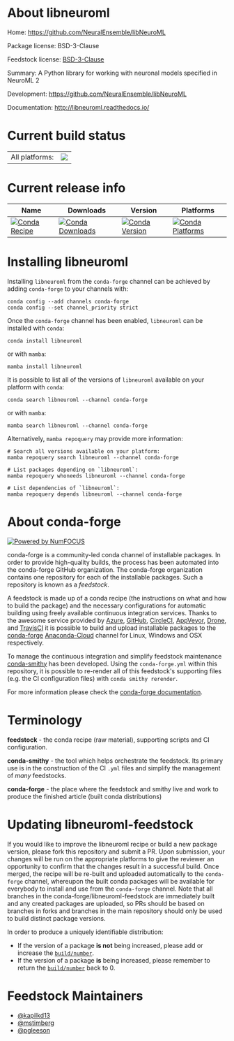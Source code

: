 About libneuroml
================

Home: https://github.com/NeuralEnsemble/libNeuroML

Package license: BSD-3-Clause

Feedstock license: [BSD-3-Clause](https://github.com/conda-forge/libneuroml-feedstock/blob/main/LICENSE.txt)

Summary: A Python library for working with neuronal models specified in NeuroML 2

Development: https://github.com/NeuralEnsemble/libNeuroML

Documentation: http://libneuroml.readthedocs.io/

Current build status
====================


<table><tr><td>All platforms:</td>
    <td>
      <a href="https://dev.azure.com/conda-forge/feedstock-builds/_build/latest?definitionId=6052&branchName=main">
        <img src="https://dev.azure.com/conda-forge/feedstock-builds/_apis/build/status/libneuroml-feedstock?branchName=main">
      </a>
    </td>
  </tr>
</table>

Current release info
====================

| Name | Downloads | Version | Platforms |
| --- | --- | --- | --- |
| [![Conda Recipe](https://img.shields.io/badge/recipe-libneuroml-green.svg)](https://anaconda.org/conda-forge/libneuroml) | [![Conda Downloads](https://img.shields.io/conda/dn/conda-forge/libneuroml.svg)](https://anaconda.org/conda-forge/libneuroml) | [![Conda Version](https://img.shields.io/conda/vn/conda-forge/libneuroml.svg)](https://anaconda.org/conda-forge/libneuroml) | [![Conda Platforms](https://img.shields.io/conda/pn/conda-forge/libneuroml.svg)](https://anaconda.org/conda-forge/libneuroml) |

Installing libneuroml
=====================

Installing `libneuroml` from the `conda-forge` channel can be achieved by adding `conda-forge` to your channels with:

```
conda config --add channels conda-forge
conda config --set channel_priority strict
```

Once the `conda-forge` channel has been enabled, `libneuroml` can be installed with `conda`:

```
conda install libneuroml
```

or with `mamba`:

```
mamba install libneuroml
```

It is possible to list all of the versions of `libneuroml` available on your platform with `conda`:

```
conda search libneuroml --channel conda-forge
```

or with `mamba`:

```
mamba search libneuroml --channel conda-forge
```

Alternatively, `mamba repoquery` may provide more information:

```
# Search all versions available on your platform:
mamba repoquery search libneuroml --channel conda-forge

# List packages depending on `libneuroml`:
mamba repoquery whoneeds libneuroml --channel conda-forge

# List dependencies of `libneuroml`:
mamba repoquery depends libneuroml --channel conda-forge
```


About conda-forge
=================

[![Powered by
NumFOCUS](https://img.shields.io/badge/powered%20by-NumFOCUS-orange.svg?style=flat&colorA=E1523D&colorB=007D8A)](https://numfocus.org)

conda-forge is a community-led conda channel of installable packages.
In order to provide high-quality builds, the process has been automated into the
conda-forge GitHub organization. The conda-forge organization contains one repository
for each of the installable packages. Such a repository is known as a *feedstock*.

A feedstock is made up of a conda recipe (the instructions on what and how to build
the package) and the necessary configurations for automatic building using freely
available continuous integration services. Thanks to the awesome service provided by
[Azure](https://azure.microsoft.com/en-us/services/devops/), [GitHub](https://github.com/),
[CircleCI](https://circleci.com/), [AppVeyor](https://www.appveyor.com/),
[Drone](https://cloud.drone.io/welcome), and [TravisCI](https://travis-ci.com/)
it is possible to build and upload installable packages to the
[conda-forge](https://anaconda.org/conda-forge) [Anaconda-Cloud](https://anaconda.org/)
channel for Linux, Windows and OSX respectively.

To manage the continuous integration and simplify feedstock maintenance
[conda-smithy](https://github.com/conda-forge/conda-smithy) has been developed.
Using the ``conda-forge.yml`` within this repository, it is possible to re-render all of
this feedstock's supporting files (e.g. the CI configuration files) with ``conda smithy rerender``.

For more information please check the [conda-forge documentation](https://conda-forge.org/docs/).

Terminology
===========

**feedstock** - the conda recipe (raw material), supporting scripts and CI configuration.

**conda-smithy** - the tool which helps orchestrate the feedstock.
                   Its primary use is in the construction of the CI ``.yml`` files
                   and simplify the management of *many* feedstocks.

**conda-forge** - the place where the feedstock and smithy live and work to
                  produce the finished article (built conda distributions)


Updating libneuroml-feedstock
=============================

If you would like to improve the libneuroml recipe or build a new
package version, please fork this repository and submit a PR. Upon submission,
your changes will be run on the appropriate platforms to give the reviewer an
opportunity to confirm that the changes result in a successful build. Once
merged, the recipe will be re-built and uploaded automatically to the
`conda-forge` channel, whereupon the built conda packages will be available for
everybody to install and use from the `conda-forge` channel.
Note that all branches in the conda-forge/libneuroml-feedstock are
immediately built and any created packages are uploaded, so PRs should be based
on branches in forks and branches in the main repository should only be used to
build distinct package versions.

In order to produce a uniquely identifiable distribution:
 * If the version of a package **is not** being increased, please add or increase
   the [``build/number``](https://docs.conda.io/projects/conda-build/en/latest/resources/define-metadata.html#build-number-and-string).
 * If the version of a package **is** being increased, please remember to return
   the [``build/number``](https://docs.conda.io/projects/conda-build/en/latest/resources/define-metadata.html#build-number-and-string)
   back to 0.

Feedstock Maintainers
=====================

* [@kapilkd13](https://github.com/kapilkd13/)
* [@mstimberg](https://github.com/mstimberg/)
* [@pgleeson](https://github.com/pgleeson/)

